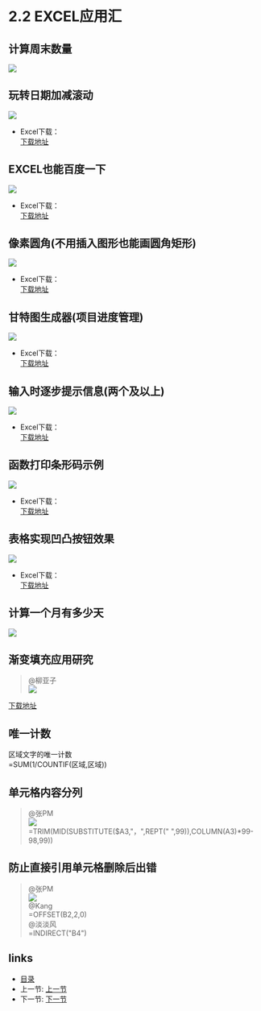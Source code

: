 # 2.2 EXCEL应用汇

## 计算周末数量
![](images/2.2.1.png)    

## 玩转日期加减滚动
![](images/2.2.2.jpg)

- Excel下载：  
[下载地址](src/2.2.2.xlsx)

## EXCEL也能百度一下
![](images/2.2.3.jpg)

- Excel下载：  
[下载地址](src/2.2.3.xlsx)

## 像素圆角(不用插入图形也能画圆角矩形)
![](images/2.2.4.jpg)

- Excel下载：  
[下载地址](src/2.2.4.xls)

## 甘特图生成器(项目进度管理)
![](images/2.2.5.jpg)

- Excel下载：  
[下载地址](src/2.2.5.xls)

## 输入时逐步提示信息(两个及以上)
![](images/2.2.6.jpg)

- Excel下载：  
[下载地址](src/2.2.6.xls)

## 函数打印条形码示例
![](images/2.2.7.jpg)

- Excel下载：  
[下载地址](src/2.2.7.xls)

## 表格实现凹凸按钮效果
![](images/2.2.8.jpg)

- Excel下载：  
[下载地址](src/2.2.8.xls)

## 计算一个月有多少天
![](images/2.2.9.jpg)

## 渐变填充应用研究
> @柳亚子  
![](images/2.2.10.png)

[下载地址](src/2.2.10.xls)

## 唯一计数
区域文字的唯一计数  
	=SUM(1/COUNTIF(区域,区域))

## 单元格内容分列
> @张PM  
> ![](images/2.2.1.jpg)   
> =TRIM(MID(SUBSTITUTE($A3,"，",REPT(" ",99)),COLUMN(A3)*99-98,99))

## 防止直接引用单元格删除后出错
> @张PM  
> ![](images/2.2.11.png)   
> @Kang   
> =OFFSET(B2,2,0)  
> @淡淡风   
> =INDIRECT("B4")   

## links
  * [目录](<preface.md>)
  * 上一节: [上一节](<02.1.md>)
  * 下一节: [下一节](<02.3.md>)
